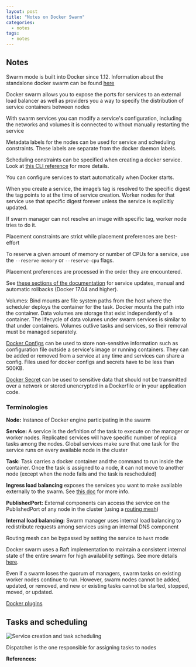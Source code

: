 ```yaml
---
layout: post
title: "Notes on Docker Swarm"
categories:
  - notes
tags:
  - notes
---
```

## Notes
Swarm mode is built into Docker since 1.12. Information about the standalone docker swarm can be found [here](https://docs.docker.com/swarm/overview/)

Docker swarm allows you to expose the ports for services to an external load balancer as well as providers you a way to specify the distribution of service containers between nodes

With swarm services you can modify a service's configuration, including the networks and volumes it is connected to without manually restarting the service

Metadata labels for the nodes can be used for service and scheduling constraints. These labels are separate from the docker daemon labels.  

Scheduling constraints can be specified when creating a docker service. Look at [this CLI reference](https://docs.docker.com/engine/reference/commandline/service_create/) for more details.

You can configure services to start automatically when Docker starts.

When you create a service, the image’s tag is resolved to the specific digest the tag points to at the time of service creation. Worker nodes for that service use that specific digest forever unless the service is explicitly updated.

If swarm manager can not resolve an image with specific tag, worker node tries to do it.

Placement constraints are strict while placement preferences are best-effort

To reserve a given amount of memory or number of CPUs for a service, use the `--reserve-memory` or `--reserve-cpu` flags.

Placement preferences are processed in the order they are encountered.

See [these sections of the documentation](https://docs.docker.com/engine/swarm/#configure-a-services-update-behavior) for service updates, manual and automatic rollbacks (Docker 17.04 and higher).

Volumes: Bind mounts are file system paths from the host where the scheduler deploys the container for the task. Docker mounts the path into the container. Data volumes are storage that exist independently of a container. The lifecycle of data volumes under swarm services is similar to that under containers. Volumes outlive tasks and services, so their removal must be managed separately.

[Docker Configs](https://docs.docker.com/engine/swarm/configs/) can be used to store non-sensitive information such as configuration file outside a service's image or running containers. They can be added or removed from a service at any time and services can share a config. Files used for docker configs and secrets have to be less than 500KB.

[Docker Secret](https://docs.docker.com/engine/swarm/secrets/) can be used to sensitive data that should not be transmitted over a network or stored unencrypted in a Dockerfile or in your application code.

### Terminologies
**Node:** Instance of Docker engine participating in the swarm

**Service:** A service is the definition of the task to execute on the manager or worker nodes. Replicated services will have specific number of replica tasks among the nodes. Global services make sure that one task for the service runs on every available node in the cluster

**Task:** Task carries a docker container and the command to run inside the container. Once the task is assigned to a node, it can not move to another node (except when the node fails and the task is rescheduled)

**Ingress load balancing** exposes the services you want to make available externally to the swarm. See [this doc](https://docs.docker.com/engine/swarm/ingress/) for more info.

**PublishedPort:** External components can access the service on the PublishedPort of any node in the cluster (using a [routing mesh](https://docs.docker.com/engine/swarm/ingress/))

**Internal load balancing:** Swarm manager uses internal load balancing to redistribute requests among services using an internal DNS component

Routing mesh can be bypassed by setting the service to `host` mode

Docker swarm uses a Raft implementation to maintain a consistent internal state of the entire swarm for high availability settings. See more details [here](https://docs.docker.com/engine/swarm/how-swarm-mode-works/nodes/).

Even if a swarm loses the quorum of managers, swarm tasks on existing worker nodes continue to run. However, swarm nodes cannot be added, updated, or removed, and new or existing tasks cannot be started, stopped, moved, or updated.

[Docker plugins](https://docs.docker.com/engine/extend/plugin_api/)

## Tasks and scheduling
![Service creation and task scheduling](https://docs.docker.com/engine/swarm/images/service-lifecycle.png)

Dispatcher is the one responsible for assigning tasks to nodes


**References:**
